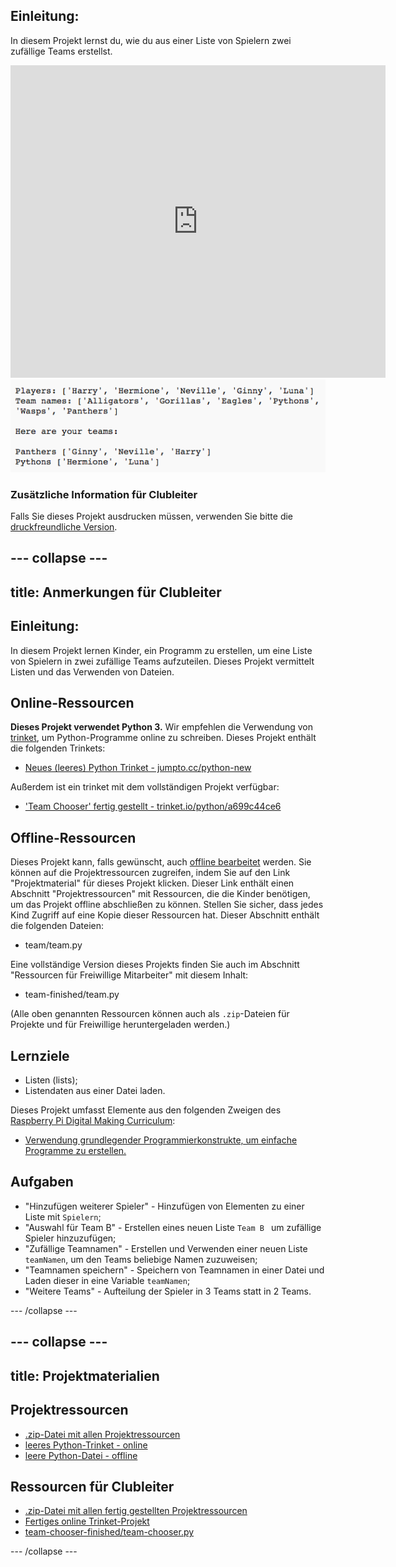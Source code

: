 ## Einleitung:

In diesem Projekt lernst du, wie du aus einer Liste von Spielern zwei zufällige Teams erstellst.

<div class="trinket">
  <iframe src="https://trinket.io/embed/python/a699c44ce6?outputOnly=true&start=result" width="600" height="500" frameborder="0" marginwidth="0" marginheight="0" allowfullscreen>
  </iframe>
  <img src="images/team-finished.png">
</div>

### Zusätzliche Information für Clubleiter

Falls Sie dieses Projekt ausdrucken müssen, verwenden Sie bitte die [druckfreundliche Version](https://projects.raspberrypi.org/en/projects/team-chooser/print).

## \--- collapse \---

## title: Anmerkungen für Clubleiter

## Einleitung:

In diesem Projekt lernen Kinder, ein Programm zu erstellen, um eine Liste von Spielern in zwei zufällige Teams aufzuteilen. Dieses Projekt vermittelt Listen und das Verwenden von Dateien.

## Online-Ressourcen

**Dieses Projekt verwendet Python 3.** Wir empfehlen die Verwendung von [trinket](https://trinket.io/), um Python-Programme online zu schreiben. Dieses Projekt enthält die folgenden Trinkets:

* [Neues (leeres) Python Trinket - jumpto.cc/python-new](http://jumpto.cc/python-new)

Außerdem ist ein trinket mit dem vollständigen Projekt verfügbar:

* ['Team Chooser' fertig gestellt - trinket.io/python/a699c44ce6](https://trinket.io/python/a699c44ce6)

## Offline-Ressourcen

Dieses Projekt kann, falls gewünscht, auch [offline bearbeitet](https://www.codeclubprojects.org/en-GB/resources/python-working-offline/) werden. Sie können auf die Projektressourcen zugreifen, indem Sie auf den Link "Projektmaterial" für dieses Projekt klicken. Dieser Link enthält einen Abschnitt "Projektressourcen" mit Ressourcen, die die Kinder benötigen, um das Projekt offline abschließen zu können. Stellen Sie sicher, dass jedes Kind Zugriff auf eine Kopie dieser Ressourcen hat. Dieser Abschnitt enthält die folgenden Dateien:

* team/team.py

Eine vollständige Version dieses Projekts finden Sie auch im Abschnitt "Ressourcen für Freiwillige Mitarbeiter" mit diesem Inhalt:

* team-finished/team.py

(Alle oben genannten Ressourcen können auch als `.zip`-Dateien für Projekte und für Freiwillige heruntergeladen werden.)

## Lernziele

* Listen (lists);
* Listendaten aus einer Datei laden.

Dieses Projekt umfasst Elemente aus den folgenden Zweigen des [Raspberry Pi Digital Making Curriculum](http://rpf.io/curriculum):

* [Verwendung grundlegender Programmierkonstrukte, um einfache Programme zu erstellen.](https://www.raspberrypi.org/curriculum/programming/creator)

## Aufgaben

* "Hinzufügen weiterer Spieler" - Hinzufügen von Elementen zu einer Liste mit `Spielern`;
* "Auswahl für Team B" - Erstellen eines neuen Liste `Team B ` um zufällige Spieler hinzuzufügen;
* "Zufällige Teamnamen" - Erstellen und Verwenden einer neuen Liste `teamNamen`, um den Teams beliebige Namen zuzuweisen;
* "Teamnamen speichern" - Speichern von Teamnamen in einer Datei und Laden dieser in eine Variable `teamNamen`;
* "Weitere Teams" - Aufteilung der Spieler in 3 Teams statt in 2 Teams.

\--- /collapse \---

## \--- collapse \---

## title: Projektmaterialien

## Projektressourcen

* [.zip-Datei mit allen Projektressourcen](resources/team-chooser-project-resources.zip)
* [leeres Python-Trinket - online](http://jumpto.cc/python-new)
* [leere Python-Datei - offline](resources/new-new.py)

## Ressourcen für Clubleiter

* [.zip-Datei mit allen fertig gestellten Projektressourcen](resources/team-chooser-volunteer-resources.zip)
* [Fertiges online Trinket-Projekt](https://trinket.io/python/a699c44ce6)
* [team-chooser-finished/team-chooser.py](resources/team-chooser-finished-team-chooser.py)

\--- /collapse \---